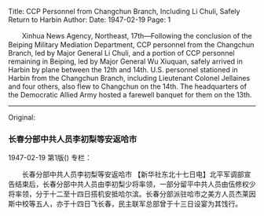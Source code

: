 Title: CCP Personnel from Changchun Branch, Including Li Chuli, Safely Return to Harbin
Author:
Date: 1947-02-19
Page: 1

　　Xinhua News Agency, Northeast, 17th—Following the conclusion of the Beiping Military Mediation Department, CCP personnel from the Changchun Branch, led by Major General Li Chuli, and a portion of CCP personnel remaining in Beiping, led by Major General Wu Xiuquan, safely arrived in Harbin by plane between the 12th and 14th. U.S. personnel stationed in Harbin from the Changchun Branch, including Lieutenant Colonel Jellaines and four others, also flew to Changchun on the 14th. The headquarters of the Democratic Allied Army hosted a farewell banquet for them on the 13th.



<hr /> 

Original: 


### 长春分部中共人员李初梨等安返哈市

1947-02-19
第1版()
专栏：

　　长春分部中共人员李初梨等安返哈市
    【新华社东北十七日电】北平军调部宣告结束后，长春分部中共人员由李初梨少将率领，一部分留平中共人员由伍修权少将率领，分于十二至十四日搭机安抵哈尔滨。长春分部派驻哈市之美方人员杰莱因斯中校等五人，亦于十四日飞长春，民主联军总部曾于十三日设宴为其饯行。
